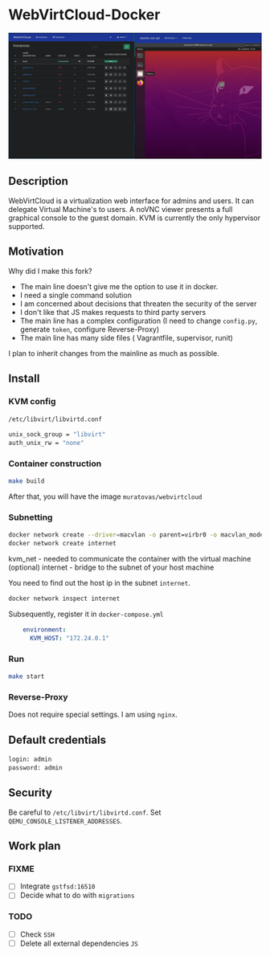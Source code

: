 # WebVirtCloud-Docker

![scr](./scr.png)

## Description

WebVirtCloud is a virtualization web interface for admins and users. It can delegate Virtual Machine's to users. A noVNC viewer presents a full graphical console to the guest domain.  KVM is currently the only hypervisor supported.

## Motivation

Why did I make this fork?
- The main line doesn't give me the option to use it in docker.
- I need a single command solution
- I am concerned about decisions that threaten the security of the server
- I don't like that JS makes requests to third party servers
- The main line has a complex configuration (I need to change `config.py`, generate `token`, configure Reverse-Proxy)
- The main line has many side files (
Vagrantfile, supervisor, runit)

I plan to inherit changes from the mainline as much as possible.

## Install

### KVM config
`/etc/libvirt/libvirtd.conf`
```bash
unix_sock_group = "libvirt"
auth_unix_rw = "none"
```

### Container construction
```bash
make build
```
After that, you will have the image `muratovas/webvirtcloud`

### Subnetting
```bash
docker network create --driver=macvlan -o parent=virbr0 -o macvlan_mode=bridge kvm_net
docker network create internet
```
kvm_net - needed to communicate the container with the virtual machine (optional)
internet - bridge to the subnet of your host machine

You need to find out the host ip in the subnet `internet`. 
```bash
docker network inspect internet  
```

Subsequently, register it in `docker-compose.yml`
```yaml
    environment:
      KVM_HOST: "172.24.0.1"
```

### Run
```bash
make start
```
### Reverse-Proxy
Does not require special settings. I am using `nginx`.

## Default credentials
```html
login: admin
password: admin
```
## Security
Be careful to `/etc/libvirt/libvirtd.conf`.
Set `QEMU_CONSOLE_LISTENER_ADDRESSES`.


## Work plan
### FIXME
- [ ] Integrate `gstfsd:16510`
- [ ] Decide what to do with `migrations`

### TODO
- [ ] Check `SSH` 
- [ ] Delete all external dependencies `JS`
